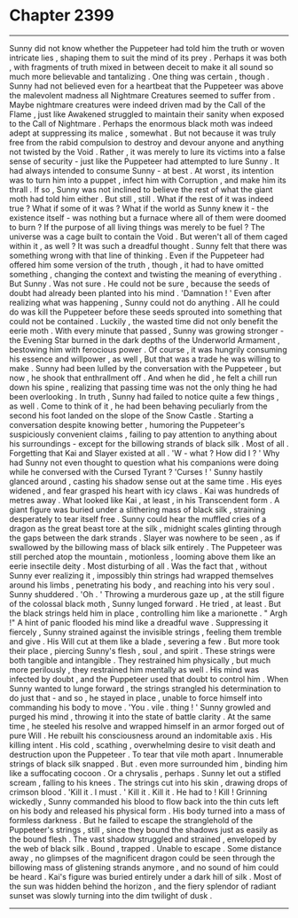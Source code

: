 
# Chapter 2399


---

Sunny did not know whether the Puppeteer had told him the truth or woven intricate lies , shaping them to suit the mind of its prey . Perhaps it was both , with fragments of truth mixed in between deceit to make it all sound so much more believable and tantalizing .
One thing was certain , though . Sunny had not believed even for a heartbeat that the Puppeteer was above the malevolent madness all Nightmare Creatures seemed to suffer from .
Maybe nightmare creatures were indeed driven mad by the Call of the Flame , just like Awakened struggled to maintain their sanity when exposed to the Call of Nightmare .
Perhaps the enormous black moth was indeed adept at suppressing its malice , somewhat .
But not because it was truly free from the rabid compulsion to destroy and devour anyone and anything not twisted by the Void . Rather , it was merely to lure its victims into a false sense of security - just like the Puppeteer had attempted to lure Sunny . It had always intended to consume Sunny - at best . At worst , its intention was to turn him into a puppet , infect him with Corruption , and make him its thrall .
If so , Sunny was not inclined to believe the rest of what the giant moth had told him either . But still , still . What if the rest of it was indeed true ? What if some of it was ? What if the world as Sunny knew it - the existence itself - was nothing but a furnace where all of them were doomed to burn ? If the purpose of all living things was merely to be fuel ? The universe was a cage built to contain the Void . But weren't all of them caged within it , as well ? It was such a dreadful thought .
Sunny felt that there was something wrong with that line of thinking .
Even if the Puppeteer had offered him some version of the truth , though , it had to have omitted something , changing the context and twisting the meaning of everything . But Sunny . Was not sure . He could not be sure , because the seeds of doubt had already been planted into his mind .
'Damnation ! ' Even after realizing what was happening , Sunny could not do anything .
All he could do was kill the Puppeteer before these seeds sprouted into something that could not be contained . Luckily , the wasted time did not only benefit the eerie moth . With every minute that passed , Sunny was growing stronger - the Evening Star burned in the dark depths of the Underworld Armament , bestowing him with ferocious power . Of course , it was hungrily consuming his essence and willpower , as well , But that was a trade he was willing to make .
Sunny had been lulled by the conversation with the Puppeteer , but now , he shook that enthrallment off .
And when he did , he felt a chill run down his spine , realizing that passing time was not the only thing he had been overlooking . In truth , Sunny had failed to notice quite a few things , as well .
Come to think of it , he had been behaving peculiarly from the second his foot landed on the slope of the Snow Castle . Starting a conversation despite knowing better , humoring the Puppeteer's suspiciously convenient claims , failing to pay attention to anything about his surroundings - except for the billowing strands of black silk .
Most of all . Forgetting that Kai and Slayer existed at all . 'W - what ? How did I ? ' Why had Sunny not even thought to question what his companions were doing while he conversed with the Cursed Tyrant ? 'Curses ! '
Sunny hastily glanced around , casting his shadow sense out at the same time . His eyes widened , and fear grasped his heart with icy claws . Kai was hundreds of metres away . What looked like Kai , at least , in his Transcendent form . A giant figure was buried under a slithering mass of black silk , straining desperately to tear itself free . Sunny could hear the muffled cries of a dragon as the great beast tore at the silk , midnight scales glinting through the gaps between the dark strands . Slayer was nowhere to be seen , as if swallowed by the billowing mass of black silk entirely . The Puppeteer was still perched atop the mountain , motionless , looming above them like an eerie insectile deity .
Most disturbing of all . Was the fact that , without Sunny ever realizing it , impossibly thin strings had wrapped themselves around his limbs , penetrating his body , and reaching into his very soul .
Sunny shuddered . 'Oh . '
Throwing a murderous gaze up , at the still figure of the colossal black moth , Sunny lunged forward . He tried , at least . But the black strings held him in place , controlling him like a marionette .
" Argh !" A hint of panic flooded his mind like a dreadful wave . Suppressing it fiercely , Sunny strained against the invisible strings , feeling them tremble and give . His Will cut at them like a blade , severing a few .
But more took their place , piercing Sunny's flesh , soul , and spirit . These strings were both tangible and intangible . They restrained him physically , but much more perilously , they restrained him mentally as well . His mind was infected by doubt , and the Puppeteer used that doubt to control him . When Sunny wanted to lunge forward , the strings strangled his determination to do just that - and so , he stayed in place , unable to force himself into commanding his body to move .
'You . vile . thing ! ' Sunny growled and purged his mind , throwing it into the state of battle clarity . At the same time , he steeled his resolve and wrapped himself in an armor forged out of pure Will . He rebuilt his consciousness around an indomitable axis . His killing intent . His cold , scathing , overwhelming desire to visit death and destruction upon the Puppeteer . To tear that vile moth apart . Innumerable strings of black silk snapped .
But . even more surrounded him , binding him like a suffocating cocoon . Or a chrysalis , perhaps . Sunny let out a stifled scream , falling to his knees . The strings cut into his skin , drawing drops of crimson blood . 'Kill it . I must . '
Kill it .
Kill it .
He had to ! Kill ! Grinning wickedly , Sunny commanded his blood to flow back into the thin cuts left on his body and released his physical form . His body turned into a mass of formless darkness . But he failed to escape the stranglehold of the Puppeteer's strings , still , since they bound the shadows just as easily as the bound flesh .
The vast shadow struggled and strained , enveloped by the web of black silk . Bound , trapped . Unable to escape . Some distance away , no glimpses of the magnificent dragon could be seen through the billowing mass of glistening strands anymore , and no sound of him could be heard . Kai's figure was buried entirely under a dark hill of silk .
Most of the sun was hidden behind the horizon , and the fiery splendor of radiant sunset was slowly turning into the dim twilight of dusk .

---

